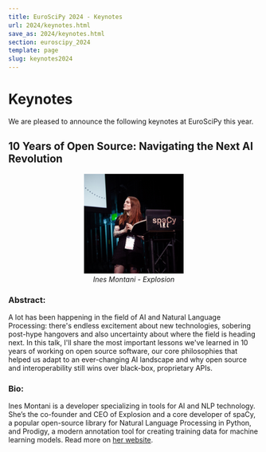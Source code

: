 ```yaml
---
title: EuroSciPy 2024 - Keynotes
url: 2024/keynotes.html
save_as: 2024/keynotes.html
section: euroscipy_2024
template: page
slug: keynotes2024
---
```


# Keynotes

We are pleased to announce the following keynotes at EuroSciPy this year.

## 10 Years of Open Source: Navigating the Next AI Revolution

<div style="text-align:center"><img src="../../static/2024/ines_montani.jpeg" width="200" height="200" /> <br/> <i>Ines Montani - Explosion</i> </div>



### Abstract:

A lot has been happening in the field of AI and Natural Language Processing: 
there's endless excitement about new technologies, sobering post-hype hangovers 
and also uncertainty about where the field is heading next. In this talk, I'll 
share the most important lessons we've learned in 10 years of working on open 
source software, our core philosophies that helped us adapt to an ever-changing 
AI landscape and why open source and interoperability still wins over black-box,
proprietary APIs.

### Bio:

Ines Montani is a developer specializing in tools for AI and NLP technology. 
She’s the co-founder and CEO of Explosion and a core developer of spaCy, a 
popular open-source library for Natural Language Processing in Python, and 
Prodigy, a modern annotation tool for creating training data for machine 
learning models. Read more on [her website](https://ines.io/).


